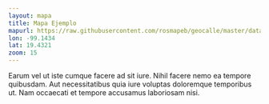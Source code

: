 ```yaml
---
layout: mapa
title: Mapa Ejemplo
mapurl: https://raw.githubusercontent.com/rosmapeb/geocalle/master/data/CHCM600_SCINCE2010Pob_UTM.json
lon: -99.1434
lat: 19.4321
zoom: 15
---
```


Earum vel ut iste cumque facere ad sit iure. Nihil facere nemo ea tempore quibusdam. Aut necessitatibus quia iure voluptas doloremque temporibus ut. Nam occaecati et tempore accusamus laboriosam nisi.
